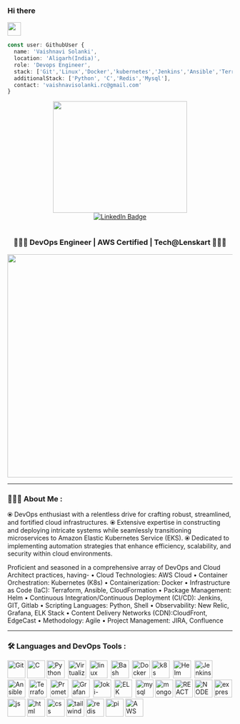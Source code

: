 
  ### Hi there
 <img src="https://media.giphy.com/media/hvRJCLFzcasrR4ia7z/giphy.gif" width="30px"/>


```typescript
const user: GithubUser {
  name: 'Vaishnavi Solanki',
  location: 'Aligarh(India)',
  role: 'Devops Engineer',
  stack: ['Git','Linux','Docker','kubernetes','Jenkins','Ansible','Terraform','Prometheus','Grafana'.'Loki-promtail','ELK','AWS'],
  additionalStack: ['Python', 'C','Redis','Mysql'],
  contact: 'vaishnavisolanki.rc@gmail.com'
}
```
  <div id="badges" align="center">
  <img src="https://png.pngtree.com/png-vector/20220327/ourmid/pngtree-woman-work-from-home-in-cartoon-vector-png-image_4515701.png" width="300" height="250"/>
  </div>

<div id="badges" align="center">
  <a href="https://www.linkedin.com/in/vaishnavi-solanki-07/">
    <img src="https://img.shields.io/badge/LinkedIn-blue?style=for-the-badge&logo=linkedin&logoColor=white" alt="LinkedIn Badge"/>
  </a>
  <h1>

</h1>

  <h3 align="center"> 👩🏻‍💻 DevOps Engineer |  AWS Certified | Tech@Lenskart 👩🏻‍💻 </h3>
</div>


<div align="center">
  <img src="https://miro.medium.com/v2/resize:fit:1400/1*reRpiezl3EnhtteqjoGSLw.gif" width="600" height="500"/>
</div>
<!-- <div align="bottom">
     <h4><img src="https://download.logo.wine/logo/Gmail/Gmail-Logo.wine.png"  **alt="Gmail" width="40" height="30"/> vaishnavisolanki.rc@gmail.com </h4>
</div> -->


---

### 👩🏻‍💻 About Me :
⦿ DevOps enthusiast with a relentless drive for crafting robust, streamlined, and fortified cloud infrastructures.
⦿ Extensive expertise in constructing and deploying intricate systems while seamlessly transitioning microservices to Amazon Elastic Kubernetes Service (EKS).
⦿ Dedicated to implementing automation strategies that enhance efficiency, scalability, and security within cloud environments.

Proficient and seasoned in a comprehensive array of DevOps and Cloud Architect practices, having-
• Cloud Technologies: AWS Cloud
• Container Orchestration: Kubernetes (K8s)
• Containerization: Docker
• Infrastructure as Code (IaC): Terraform, Ansible, CloudFormation 
• Package Management: Helm
• Continuous Integration/Continuous Deployment (CI/CD): Jenkins, GIT, Gitlab
• Scripting Languages: Python, Shell
• Observability: New Relic, Grafana, ELK Stack
• Content Delivery Networks (CDN):CloudFront, EdgeCast
• Methodology: Agile
• Project Management: JIRA, Confluence
  
  ---


### 🛠️ Languages and DevOps Tools :

<div>
  <img src="https://git-scm.com/images/logos/downloads/Git-Icon-Black.png" title="Git" **alt="Git" width="40" height="40"/>
  <img src="https://upload.wikimedia.org/wikipedia/commons/1/19/C_Logo.png" title="C" **alt="C" width="40" height="40"/>
  <img src="https://www.notion.so/image/https%3A%2F%2Fupload.wikimedia.org%2Fwikipedia%2Fcommons%2Fthumb%2F1%2F1f%2FPython_logo_01.svg%2F800px-Python_logo_01.svg.png?table=block&id=3c9f7d73-85dc-47ab-9e75-39572757d8d5&spaceId=ab4dfb26-4e9d-4732-b103-30a44315092a&userId=04e51288-f586-4640-a1d7-9cbba20376f2&cache=v2" alt="Python" width="40" height="40"/>&nbsp;
  <img src="https://www.notion.so/image/https%3A%2F%2Fwww.webopedia.com%2Fwp-content%2Fuploads%2F2021%2F06%2Fvmware-workstation-logo.jpeg?table=block&id=12a9c654-f23e-42e4-a40a-a78ec7330805&spaceId=ab4dfb26-4e9d-4732-b103-30a44315092a&width=250&userId=04e51288-f586-4640-a1d7-9cbba20376f2&cache=v2" title="Virtualization" alt="Virtualization" width="40" height="40"/>&nbsp;
  <img src="https://w7.pngwing.com/pngs/537/436/png-transparent-linux-distribution-operating-system-linux-kernel-linux-logo-computer-wallpaper-bird-linux.png" title="linux" alt="linux" width="40" height="40"/>&nbsp;
  <img src="https://bashlogo.com/img/symbol/png/monochrome_dark.png" alt="Bash" width="40" height="40"/>&nbsp;
  <img src="https://encrypted-tbn0.gstatic.com/images?q=tbn:ANd9GcRb1eq8Zy2i7JrVgID_DJF8tH9bOD_vPgcr7g&s" title="Docker" **alt="Docker" width="40" height="40"/>
  <img src="https://upload.wikimedia.org/wikipedia/labs/thumb/b/ba/Kubernetes-icon-color.svg/2110px-Kubernetes-icon-color.svg.png"  alt="k8s" width="40" height="40"/>&nbsp;
  <img src="https://artifacthub.io/image/ffdbdf41-e82c-450c-9628-9e092921d95e@3x"  alt="Helm" width="40" height="40"/>&nbsp;
  <img src="https://www.notion.so/image/https%3A%2F%2Fassets.stickpng.com%2Fimages%2F62a73662223343fbc2207cee.png?table=block&id=23ddab1b-ada1-4e98-bed4-890e0a9cf37f&spaceId=ab4dfb26-4e9d-4732-b103-30a44315092a&width=250&userId=04e51288-f586-4640-a1d7-9cbba20376f2&cache=v2"  alt="Jenkins " width="40" height="40"/>&nbsp;
  <img src="https://static-00.iconduck.com/assets.00/ansible-icon-2048x2048-mc4z634w.png"  alt="Ansible" width="40" height="40"/>&nbsp;
  <img src="https://www.notion.so/image/https%3A%2F%2Fi.pinimg.com%2F736x%2Fc7%2Fad%2F46%2Fc7ad4682fa6042d1c13f8703ec727ccc.jpg?table=block&id=c1f90c58-7950-4bde-9685-c606cfdf1ad9&spaceId=ab4dfb26-4e9d-4732-b103-30a44315092a&width=250&userId=04e51288-f586-4640-a1d7-9cbba20376f2&cache=v2" alt="Terraform" width="40" height="40"/>&nbsp;
  <img src="https://www.notion.so/image/https%3A%2F%2Fupload.wikimedia.org%2Fwikipedia%2Fcommons%2Fthumb%2F3%2F38%2FPrometheus_software_logo.svg%2F2066px-Prometheus_software_logo.svg.png?table=block&id=3efd15b0-8e98-4575-bee5-456fdeb9ae6d&spaceId=ab4dfb26-4e9d-4732-b103-30a44315092a&userId=04e51288-f586-4640-a1d7-9cbba20376f2&cache=v2" alt="Prometheus" width="40" height="40"/>&nbsp;
  <img src="https://cdn.icon-icons.com/icons2/2699/PNG/512/grafana_logo_icon_171048.png" alt="Grafana" width="40" height="40"/>&nbsp;
  <img src="https://artifacthub.io/image/c3c27bcf-e74a-416f-85bb-111ccf93966e@3x" title="loki-promtail" **alt="loki" width="40" height="40"/>&nbsp;
  <img src="https://www.notion.so/image/https%3A%2F%2Fraw.githubusercontent.com%2Fblacktop%2Fdocker-elastic-stack%2Fmaster%2Fdocs%2Fimg%2Fel_stack_logo.png?table=block&id=c93fd5be-ecee-44b5-813a-4d9f45d478d2&spaceId=ab4dfb26-4e9d-4732-b103-30a44315092a&width=250&userId=04e51288-f586-4640-a1d7-9cbba20376f2&cache=v2" alt="ELK" width="40" height="40"/>&nbsp;
    <img src="https://upload.wikimedia.org/wikipedia/labs/8/8e/Mysql_logo.png" title="mysql" **alt="mysql" width="40" height="40"/>
  <img src="https://w7.pngwing.com/pngs/429/921/png-transparent-mongodb-plain-wordmark-logo-icon.png" title="mongoDB" **alt="mongoDB" width="40" height="40"/>
  <img src="https://w7.pngwing.com/pngs/452/495/png-transparent-react-javascript-angularjs-ionic-github-text-logo-symmetry-thumbnail.png" title="REACT" **alt="REACT" width="40" height="40"/>
  <img src="https://upload.wikimedia.org/wikipedia/commons/thumb/d/d9/Node.js_logo.svg/2560px-Node.js_logo.svg.png" title="NODEJS" **alt="NODEJS" width="40" height="40"/>
  <img src="https://images.credly.com/images/1c2c86e1-16ce-4e4d-a425-d1ac96bb026d/express.png" title="express" **alt="express" width="40" height="40"/>
  <img src="https://e7.pngegg.com/pngimages/87/538/png-clipart-javascript-scalable-graphics-logo-encapsulated-postscript-javascript-icon-text-logo.png" title="js" **alt="js" width="40" height="40"/>
  <img src="https://cdn.iconscout.com/icon/free/png-256/free-html-5-1-1175208.png" title="html" **alt="html" width="40" height="40"/>
  <img src="https://w7.pngwing.com/pngs/241/797/png-transparent-cascading-style-sheets-css3-javascript-logo-world-wide-web-blue-angle-text.png" title="css" **alt="css" width="40" height="40"/>
  <img src="https://upload.wikimedia.org/wikipedia/commons/thumb/d/d5/Tailwind_CSS_Logo.svg/1024px-Tailwind_CSS_Logo.svg.png" title="tailwind" **alt="tailwind" width="40" height="40"/>
  <img src="https://encrypted-tbn0.gstatic.com/images?q=tbn:ANd9GcT_Jxyptf2jPCbEozdlBsQhJBzws8ek2CoeZg&s" title="redis" **alt="redis" width="40" height="40"/>
  <img src="https://encrypted-tbn0.gstatic.com/images?q=tbn:ANd9GcSYdE5U9ZRW_2RVCCK5ifIHULPvR6Z48FQWYg&s" title="pi" **alt="pi" width="40" height="40"/>
  <img src="https://upload.wikimedia.org/wikipedia/commons/thumb/5/5c/AWS_Simple_Icons_AWS_Cloud.svg/2560px-AWS_Simple_Icons_AWS_Cloud.svg.png" title="AWS" alt="AWS" width="40" height="40"/>&nbsp;
</div>
